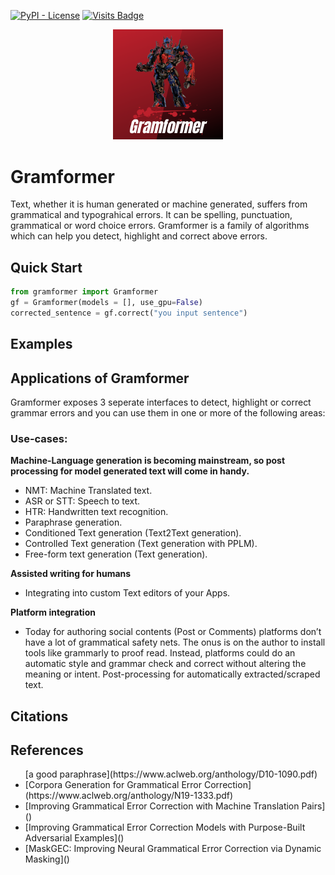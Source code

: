 [![PyPI - License](https://img.shields.io/hexpm/l/plug)](https://github.com/PrithivirajDamodaran/Parrot/blob/main/LICENSE)
[![Visits Badge](https://badges.pufler.dev/visits/PrithivirajDamodaran/Parrot_Paraphraser)](https://badges.pufler.dev)

<p align="center">
    <img src="images/GLogo.png" width="35%" height="35%"/>
</p>

# Gramformer
Text, whether it is human generated or machine generated, suffers from grammatical and typograhical errors. It can be spelling, punctuation, grammatical or word choice errors. Gramformer is a family of algorithms which can help you detect, highlight and correct above errors.

## Quick Start
```python
from gramformer import Gramformer
gf = Gramformer(models = [], use_gpu=False)
corrected_sentence = gf.correct("you input sentence")
```

## Examples

## Applications of Gramformer
Gramformer exposes 3 seperate interfaces to detect, highlight or correct grammar errors and you can use them in one or more of the following areas:

### Use-cases:

**Machine-Language generation is becoming mainstream, so post processing for model generated text will come in handy.**

<ul>
    <li>NMT: Machine Translated text.</li>
    <li>ASR or STT: Speech to text.</li>
    <li>HTR: Handwritten text recognition.</li>
    <li>Paraphrase generation.</li>
    <li>Conditioned Text generation (Text2Text generation).</li>
    <li>Controlled Text generation (Text generation with PPLM).</li>
    <li>Free-form text generation (Text generation).</li>
</ul>
    
**Assisted writing for humans**
<ul>
    <li>Integrating into custom Text editors of your Apps.</li>
</ul>    

**Platform integration**
<ul>
<li>Today for authoring social contents (Post or Comments) platforms don’t have a lot of grammatical safety nets. The onus is on the author to install tools like grammarly to proof read. Instead, platforms could do an automatic style and grammar check and correct without altering the meaning or intent.
    Post-processing for automatically extracted/scraped text.</li>
</ul>    


## Citations

## References
<ul>
[a good paraphrase](https://www.aclweb.org/anthology/D10-1090.pdf)
<li> [Corpora Generation for Grammatical Error Correction](https://www.aclweb.org/anthology/N19-1333.pdf) </li> 
<li> [Improving Grammatical Error Correction with Machine Translation Pairs]() </li> 
<li> [Improving Grammatical Error Correction Models with Purpose-Built Adversarial Examples]() </li> 
<li> [MaskGEC: Improving Neural Grammatical Error Correction via Dynamic Masking]() </li> 
</ul>



